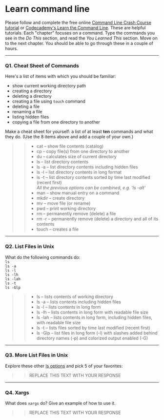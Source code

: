 # Learn command line

Please follow and complete the free online [Command Line Crash Course
tutorial](https://web.archive.org/web/20160708171659/http://cli.learncodethehardway.org/book/) or [Codecademy's Learn the Command Line](https://www.codecademy.com/learn/learn-the-command-line). These are helpful tutorials. Each "chapter" focuses on a command. Type the commands you see in the _Do This_ section, and read the _You Learned This_ section. Move on to the next chapter. You should be able to go through these in a couple of hours.

---

### Q1.  Cheat Sheet of Commands  

Here's a list of items with which you should be familiar:  
* show current working directory path
* creating a directory
* deleting a directory
* creating a file using `touch` command
* deleting a file
* renaming a file
* listing hidden files
* copying a file from one directory to another

Make a cheat sheet for yourself: a list of at least **ten** commands and what they do.  (Use the 8 items above and add a couple of your own.)  

> > * cat – show file contents (catalog)
> > * cp – copy file(s) from one directory to another
> > * du – calculates size of current directory
> > * ls – list directory contents
> > * ls -a – list directory contents including hidden files
> > * ls -l – list directory contents in long format
> > * ls -t – list directory contents sorted by time last modified (recent first)  
> > *All the previous options can be combined, e.g. 'ls -alt'*  
> > * man – show manual entry on a command
> > * mkdir – create directory
> > * mv – move file (or rename)
> > * pwd – print working directory
> > * rm – permanently remove (delete) a file
> > * rm -r – permanently remove (delete) a directory and all of its contents
> > * touch – creates a file

---

### Q2.  List Files in Unix   

What do the following commands do:  
`ls`  
`ls -a`  
`ls -l`  
`ls -lh`  
`ls -lah`  
`ls -t`  
`ls -Glp`  

> > * ls – lists contents of working directory
> > * ls -a – lists contents including hidden files
> > * ls -l – lists contents in long form
> > * ls -lh – lists contents in long form with readable file size
> > * ls -lah – lists contents in long form, including hidden files, with readable file size
> > * ls -t – lists files sorted by time last modified (recent first)
> > * ls -Glp – list files in long form (-l) with slashes added behind directory names (-p) and colorized output enabled (-G)

---

### Q3.  More List Files in Unix  

Explore these other [ls options](http://www.techonthenet.com/unix/basic/ls.php) and pick 5 of your favorites:

> > REPLACE THIS TEXT WITH YOUR RESPONSE

---

### Q4.  Xargs   

What does `xargs` do? Give an example of how to use it.

> > REPLACE THIS TEXT WITH YOUR RESPONSE

 

